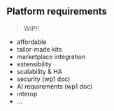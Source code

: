 Platform requirements
---------------------
> WIP!!

* affordable
* tailor-made kits
* marketplace integration
* extensibility
* scalability & HA
* security (wp1 doc)
* AI requirements (wp1 doc)
* interop
* ...
